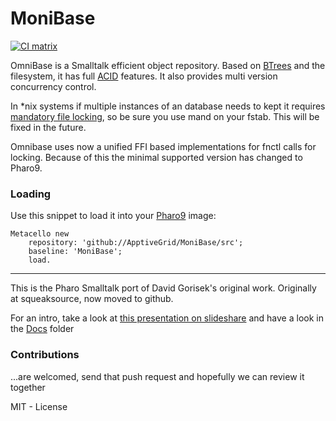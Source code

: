MoniBase
========
[![CI matrix](https://github.com//ApptiveGrid/MoniBase/actions/workflows/build.yml/badge.svg)](https://github.com//pharo-nosql/Omnibase/actions/workflows/build.yml)



OmniBase is a Smalltalk efficient object repository. Based on [BTrees](http://en.wikipedia.org/wiki/B-tree) and the filesystem, it has full [ACID](http://en.wikipedia.org/wiki/ACID) features. It also provides multi version concurrency control.

In *nix systems if multiple instances of an database needs to kept it requires [mandatory file locking](http://www.hackinglinuxexposed.com/articles/20030623.html), so be sure you use mand on your fstab. This will be fixed in the future.

Omnibase uses now a unified FFI based implementations for fnctl calls for locking. Because of this the minimal supported version has changed to Pharo9.
### Loading 


Use this snippet to load it into your [Pharo9](http://www.pharo.org) image:

```Smalltalk
Metacello new 
	repository: 'github://ApptiveGrid/MoniBase/src';
	baseline: 'MoniBase';
	load.
```

---

This is the Pharo Smalltalk port of David Gorisek's original work. Originally at squeaksource, now moved to github.

For an intro, take a look at [this presentation on slideshare](http://www.slideshare.net/esug/omni-baseobjectdatabase) and have a look in the [Docs](docs/) folder

### Contributions

...are welcomed, send that push request and hopefully we can review it together

MIT - License
